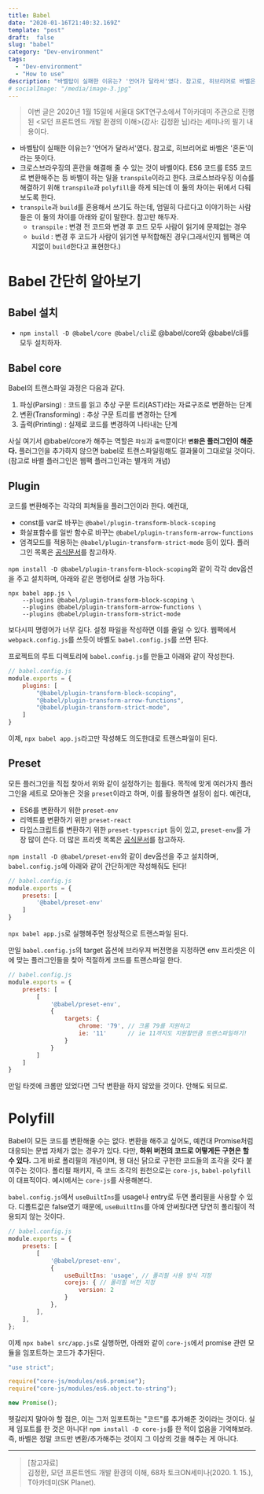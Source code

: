 ```yaml
---
title: Babel
date: "2020-01-16T21:40:32.169Z"
template: "post"
draft:  false
slug: "babel"
category: "Dev-environment"
tags:
  - "Dev-environment"
  - "How to use"
description: "바벨탑이 실패한 이유는? '언어가 달라서'였다. 참고로, 히브리어로 바벨은 '혼돈'이라는 뜻이다. 크로스브라우징의 혼란을 해결해 줄 수 있는 것이 바벨이다. ES6 코드를 ES5 코드로 변환해주는 등 바벨이 하는 일을 'transpile'이라고 한다."
# socialImage: "/media/image-3.jpg"
---   
```


> 이번 글은 2020년 1월 15일에 서울대 SKT연구소에서 T아카데미 주관으로 진행된 <모던 프론트엔드 개발 환경의 이해>(강사: 김정환 님)라는 세미나의 필기 내용이다.

<!-- # Babel -->
- 바벨탑이 실패한 이유는? '언어가 달라서'였다. 참고로, 히브리어로 바벨은 '혼돈'이라는 뜻이다.
- 크로스브라우징의 혼란을 해결해 줄 수 있는 것이 바벨이다. ES6 코드를 ES5 코드로 변환해주는 등 바벨이 하는 일을 `transpile`이라고 한다. 크로스브라우징 이슈를 해결하기 위해 `transpile`과 `polyfill`을 하게 되는데 이 둘의 차이는 뒤에서 다뤄보도록 한다.
- `transpile`과 `build`를 혼용해서 쓰기도 하는데, 엄밀히 다르다고 이야기하는 사람들은 이 둘의 차이를 아래와 같이 말한다. 참고만 해두자.
    * `transpile` : 변경 전 코드와 변경 후 코드 모두 사람이 읽기에 문제없는 경우
    * `build` : 변경 후 코드가 사람이 읽기엔 부적합해진 경우(그래서인지 웹팩은 여지없이 `build`한다고 표현한다.)


# Babel 간단히 알아보기


## Babel 설치
- `npm install -D @babel/core @babel/cli`로 @babel/core와 @babel/cli를 모두 설치하자.


## Babel core
Babel의 트랜스파일 과정은 다음과 같다.
1. 파싱(Parsing) : 코드를 읽고 추상 구문 트리(AST)라는 자료구조로 변환하는 단계
2. 변환(Transforming) : 추상 구문 트리를 변경하는 단계
3. 출력(Printing) : 실제로 코드를 변경하여 나타내는 단계

사실 여기서 @babel/core가 해주는 역할은 `파싱`과 `출력`뿐이다! **`변환`은 플러그인이 해준다.** 플러그인을 추가하지 않으면 babel로 트랜스파일링해도 결과물이 그대로일 것이다.(참고로 바벨 플러그인은 웹팩 플러그인과는 별개의 개념)


## Plugin
코드를 변환해주는 각각의 피쳐들을 플러그인이라 한다. 예컨대,
- const를 var로 바꾸는 `@babel/plugin-transform-block-scoping`
- 화살표함수를 일반 함수로 바꾸는 `@babel/plugin-transform-arrow-functions`
- 엄격모드를 적용하는 `@babel/plugin-transform-strict-mode`
등이 있다. 플러그인 목록은 [공식문서](https://babeljs.io/docs/en/plugins)를 참고하자.  

`npm install -D @babel/plugin-transform-block-scoping`와 같이 각각 dev옵션을 주고 설치하며, 아래와 같은 명령어로 실행 가능하다.

```
npx babel app.js \
    --plugins @babel/plugin-transform-block-scoping \
    --plugins @babel/plugin-transform-arrow-functions \
    --plugins @babel/plugin-transform-strict-mode
```

보다시피 명령어가 너무 길다. 설정 파일을 작성하면 이를 줄일 수 있다. 웹팩에서 `webpack.config.js`를 쓰듯이 바벨도 `babel.config.js`를 쓰면 된다.  

프로젝트의 루트 디렉토리에 `babel.config.js`를 만들고 아래와 같이 작성한다.

```js
// babel.config.js
module.exports = {
    plugins: [
        "@babel/plugin-transform-block-scoping",
        "@babel/plugin-transform-arrow-functions",
        "@babel/plugin-transform-strict-mode", 
    ]
}
```

이제, `npx babel app.js`라고만 작성해도 의도한대로 트랜스파일이 된다.


## Preset
모든 플러그인을 직접 찾아서 위와 같이 설정하기는 힘들다. 목적에 맞게 여러가지 플러그인을 세트로 모아놓은 것을 `preset`이라고 하며, 이를 활용하면 설정이 쉽다. 예컨대,
- ES6를 변환하기 위한 `preset-env`
- 리액트를 변환하기 위한 `preset-react`
- 타입스크립트를 변환하기 위한 `preset-typescript`
등이 있고, `preset-env`를 가장 많이 쓴다. 더 많은 프리셋 목록은 [공식문서](https://babeljs.io/docs/en/presets)를 참고하자.

`npm install -D @babel/preset-env`와 같이 dev옵션을 주고 설치하며, `babel.config.js`에 아래와 같이 간단하게만 작성해줘도 된다!

```js
// babel.config.js
module.exports = {
    presets: [
        '@babel/preset-env'
    ]
}
```

`npx babel app.js`로 실행해주면 정상적으로 트랜스파일 된다.

만일 `babel.config.js`의 target 옵션에 브라우져 버전명을 지정하면 env 프리셋은 이에 맞는 플러그인들을 찾아 적절하게 코드를 트랜스파일 한다.

```js
// babel.config.js 
module.exports = {
    presets: [
        [
            '@babel/preset-env',
            {
                targets: {
                    chrome: '79', // 크롬 79를 지원하고
                    ie: '11'      // ie 11까지도 지원할만큼 트랜스파일하기!
                }
            }
        ]
    ]
}
```

만일 타겟에 크롬만 있었다면 그닥 변환을 하지 않았을 것이다. 안해도 되므로.


# Polyfill
Babel이 모든 코드를 변환해줄 수는 없다. 변환을 해주고 싶어도, 예컨대 Promise처럼 대응되는 문법 자체가 없는 경우가 있다. 다만, **하위 버전의 코드로 어떻게든 구현은 할 수 있다.** 그게 바로 폴리필의 개념이며, 꿩 대신 닭으로 구현한 코드들의 조각을 갖다 붙여주는 것이다. 폴리필 패키지, 즉 코드 조각의 원천으로는 `core-js`, `babel-polyfill`이 대표적이다. 예시에서는 `core-js`를 사용해본다.  

`babel.config.js`에서 `useBuiltIns`를 usage나 entry로 두면 폴리필을 사용할 수 있다. 디폴트값은 false였기 때문에, `useBuiltIns`를 아예 안써줬다면 당연히 폴리필이 적용되지 않는 것이다.


```js
// babel.config.js
module.exports = {
    presets: [
        [
            '@babel/preset-env',
            {
                useBuiltIns: 'usage', // 폴리필 사용 방식 지정
                corejs: { // 폴리필 버전 지정
                    version: 2
                }
            },
        ],
    ],
};
```

이제 `npx babel src/app.js`로 실행하면, 아래와 같이 `core-js`에서 promise 관련 모듈을 임포트하는 코드가 추가된다.

```js
"use strict";

require("core-js/modules/es6.promise");
require("core-js/modules/es6.object.to-string");

new Promise();
```

헷갈리지 말아야 할 점은, 이는 그저 임포트하는 "코드"를 추가해준 것이라는 것이다. 실제 임포트를 한 것은 아니다! `npm install -D core-js`를 한 적이 없음을 기억해보라. 즉, 바벨은 정말 코드만 변환/추가해주는 것이지 그 이상의 것을 해주는 게 아니다.

---

> [참고자료]  
> 김정환, 모던 프론트엔드 개발 환경의 이해, 68차 토크ON세미나(2020. 1. 15.), T아카데미(SK Planet).    